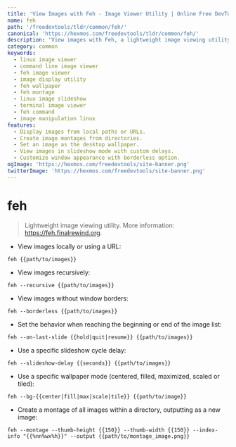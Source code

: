 ```yaml
---
title: 'View Images with Feh - Image Viewer Utility | Online Free DevTools by Hexmos'
name: feh
path: '/freedevtools/tldr/common/feh/'
canonical: 'https://hexmos.com/freedevtools/tldr/common/feh/'
description: 'View images with Feh, a lightweight image viewing utility for Linux and other platforms. Display images locally or from URLs, set wallpaper and create montages. Free online tool, no registration required.'
category: common
keywords:
  - linux image viewer
  - command line image viewer
  - feh image viewer
  - image display utility
  - feh wallpaper
  - feh montage
  - linux image slideshow
  - terminal image viewer
  - feh command
  - image manipulation linux
features:
  - Display images from local paths or URLs.
  - Create image montages from directories.
  - Set an image as the desktop wallpaper.
  - View images in slideshow mode with custom delays.
  - Customize window appearance with borderless option.
ogImage: 'https://hexmos.com/freedevtools/site-banner.png'
twitterImage: 'https://hexmos.com/freedevtools/site-banner.png'
---
```


# feh

> Lightweight image viewing utility.
> More information: <https://feh.finalrewind.org>.

- View images locally or using a URL:

`feh {{path/to/images}}`

- View images recursively:

`feh --recursive {{path/to/images}}`

- View images without window borders:

`feh --borderless {{path/to/images}}`

- Set the behavior when reaching the beginning or end of the image list:

`feh --on-last-slide {{hold|quit|resume}} {{path/to/images}}`

- Use a specific slideshow cycle delay:

`feh --slideshow-delay {{seconds}} {{path/to/images}}`

- Use a specific wallpaper mode (centered, filled, maximized, scaled or tiled):

`feh --bg-{{center|fill|max|scale|tile}} {{path/to/image}}`

- Create a montage of all images within a directory, outputting as a new image:

`feh --montage --thumb-height {{150}} --thumb-width {{150}} --index-info "{{%nn%wx%h}}" --output {{path/to/montage_image.png}}`
